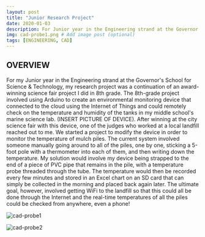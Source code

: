 ```yaml
---
layout: post
title: "Junior Research Project"
date: 2020-01-03
description: For Junior year in the Engineering strand at the Governor's School for Science & Technology, my research project was.... # Add post description (optional)
img: cad-probe1.png # Add image post (optional)
tags: [ENGINEERING, CAD]
---
```



## OVERVIEW
For my Junior year in the Engineering strand at the Governor's School for Science & Technology, my research project was a continuation of an award-winning science fair project I did in 8th grade. The 8th-grade project involved using Arduino to create an environmental monitoring device that connected to the cloud using the Internet of Things and could remotely check on the temperature and humidity of the tanks in my middle school's marine science lab. (INSERT PICTURE OF DEVICE). After winning at the city science fair with this device, one of the judges who worked at a local landfill reached out to me. We started a project to modify the device in order to monitor the temperature of mulch piles. The current system involved someone manually going around to all of the piles, one by one, sticking a 5-foot pole with a thermometer into each of them, and then writing down the temperature. My solution would involve my device being strapped to the end of a piece of PVC pipe that remains in the pile, with a temperature probe threaded through the tube. The temperature would then be recorded every few minutes and stored in an Excel chart on an SD card that can simply be collected in the morning and placed back again later. The ultimate goal, however, involved getting WiFi to the landfill so that this could all be done through the Internet and the real-time temperatures of all the piles could be checked from anywhere, even a phone!

![cad-probe1](http://natgrrl.github.io/assets/img/cad-probe1.png)

![cad-probe2](http://natgrrl.github.io/assets/img/cad-probe2.png)
